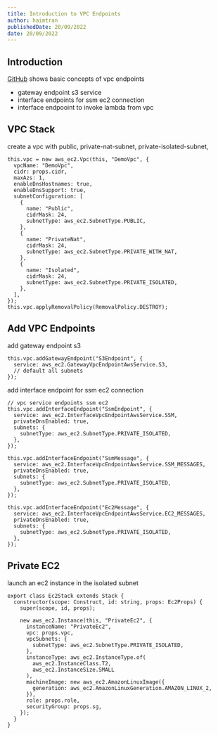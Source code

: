 ```yaml
---
title: Introduction to VPC Endpoints
author: haimtran
publishedDate: 20/09/2022
date: 20/09/2022
---
```


## Introduction

[GitHub]() shows basic concepts of vpc endpoints

- gateway endpoint s3 service
- interface endpoints for ssm ec2 connection
- interface endpooint to invoke lambda from vpc

## VPC Stack

create a vpc with public, private-nat-subnet, private-isolated-subnet,

```tsx
this.vpc = new aws_ec2.Vpc(this, "DemoVpc", {
  vpcName: "DemoVpc",
  cidr: props.cidr,
  maxAzs: 1,
  enableDnsHostnames: true,
  enableDnsSupport: true,
  subnetConfiguration: [
    {
      name: "Public",
      cidrMask: 24,
      subnetType: aws_ec2.SubnetType.PUBLIC,
    },
    {
      name: "PrivateNat",
      cidrMask: 24,
      subnetType: aws_ec2.SubnetType.PRIVATE_WITH_NAT,
    },
    {
      name: "Isolated",
      cidrMask: 24,
      subnetType: aws_ec2.SubnetType.PRIVATE_ISOLATED,
    },
  ],
});
this.vpc.applyRemovalPolicy(RemovalPolicy.DESTROY);
```

## Add VPC Endpoints

add gateway endpoint s3

```tsx
this.vpc.addGatewayEndpoint("S3Endpoint", {
  service: aws_ec2.GatewayVpcEndpointAwsService.S3,
  // default all subnets
});
```

add interface endpoint for ssm ec2 connection

```tsx
// vpc service endpoints ssm ec2
this.vpc.addInterfaceEndpoint("SsmEndpoint", {
  service: aws_ec2.InterfaceVpcEndpointAwsService.SSM,
  privateDnsEnabled: true,
  subnets: {
    subnetType: aws_ec2.SubnetType.PRIVATE_ISOLATED,
  },
});

this.vpc.addInterfaceEndpoint("SsmMessage", {
  service: aws_ec2.InterfaceVpcEndpointAwsService.SSM_MESSAGES,
  privateDnsEnabled: true,
  subnets: {
    subnetType: aws_ec2.SubnetType.PRIVATE_ISOLATED,
  },
});

this.vpc.addInterfaceEndpoint("Ec2Message", {
  service: aws_ec2.InterfaceVpcEndpointAwsService.EC2_MESSAGES,
  privateDnsEnabled: true,
  subnets: {
    subnetType: aws_ec2.SubnetType.PRIVATE_ISOLATED,
  },
});
```

## Private EC2

launch an ec2 instance in the isolated subnet

```tsx
export class Ec2Stack extends Stack {
  constructor(scope: Construct, id: string, props: Ec2Props) {
    super(scope, id, props);

    new aws_ec2.Instance(this, "PrivateEc2", {
      instanceName: "PrivateEc2",
      vpc: props.vpc,
      vpcSubnets: {
        subnetType: aws_ec2.SubnetType.PRIVATE_ISOLATED,
      },
      instanceType: aws_ec2.InstanceType.of(
        aws_ec2.InstanceClass.T2,
        aws_ec2.InstanceSize.SMALL
      ),
      machineImage: new aws_ec2.AmazonLinuxImage({
        generation: aws_ec2.AmazonLinuxGeneration.AMAZON_LINUX_2,
      }),
      role: props.role,
      securityGroup: props.sg,
    });
  }
}
```

